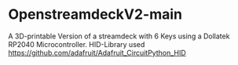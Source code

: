 # OpenstreamdeckV2-main
A 3D-printable Version of a streamdeck with 6 Keys using a Dollatek RP2040 Microcontroller.
HID-Library used https://github.com/adafruit/Adafruit_CircuitPython_HID

